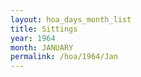 ```yaml
---
layout: hoa_days_month_list
title: Sittings
year: 1964
month: JANUARY
permalink: /hoa/1964/Jan
---
```

